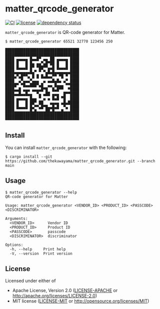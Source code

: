# matter_qrcode_generator

[![CI](https://github.com/thekuwayama/matter_qrcode_generator/workflows/CI/badge.svg)](https://github.com/thekuwayama/matter_qrcode_generator/actions?workflow=CI)
[![license](https://img.shields.io/crates/l/asaru.svg)](https://raw.githubusercontent.com/thekuwayama/asaru/main/LICENSE-APACHE)
[![dependency status](https://deps.rs/repo/github/thekuwayama/matter_qrcode_generator/status.svg)](https://deps.rs/repo/github/thekuwayama/matter_qrcode_generator)

`matter_qrcode_generator` is QR-code generator for Matter.


```sh-session
$ matter_qrcode_generator 65521 32770 123456 250

█████████████████████████████████
█████████████████████████████████
████ ▄▄▄▄▄ █▄▄█▀ ▄▄ ██ ▄▄▄▄▄ ████
████ █   █ █▄ ▄▄▀▄█▀██ █   █ ████
████ █▄▄▄█ █▀ ▀██▀▀▄▄█ █▄▄▄█ ████
████▄▄▄▄▄▄▄█▄▀ ▀ ▀▄█▄█▄▄▄▄▄▄▄████
████▄▀▄█▀▀▄ █ █ █▄█▄▄▀▀ ▀█ ▀ ████
████  ▄▀▄▄▄▀▄▄▄  ▄ ▄▄█▄█▄ ▄▀ ████
█████▀ ▀█▄▄███▀▄█  ▄▄ █▄▄▄ ▀▀████
████▄▄█ ▄▄▄ ▄▄▄▄█▀█  █▄█▀▀  ▀████
████▄▄█▄▄█▄▄  ▀▄ ▄██ ▄▄▄  █▀▀████
████ ▄▄▄▄▄ █▄▄ ▀ ▄ ▄ █▄█ ▀█  ████
████ █   █ ██▀ ██   ▄▄▄▄ ▄█▄█████
████ █▄▄▄█ █▄▀▀▄█▀█▄▄█▄█  ▀▄ ████
████▄▄▄▄▄▄▄█▄█▄▄▄▄██▄█▄▄▄█▄▄▄████
█████████████████████████████████
▀▀▀▀▀▀▀▀▀▀▀▀▀▀▀▀▀▀▀▀▀▀▀▀▀▀▀▀▀▀▀▀▀
```

## Install

You can install `matter_qrcode_generator` with the following:

```sh-session
$ cargo install --git https://github.com/thekuwayama/matter_qrcode_generator.git --branch main
```


## Usage

```sh-session
$ matter_qrcode_generator --help
QR-code generator for Matter

Usage: matter_qrcode_generator <VENDOR_ID> <PRODUCT_ID> <PASSCODE> <DISCRIMINATOR>

Arguments:
  <VENDOR_ID>      Vendor ID
  <PRODUCT_ID>     Product ID
  <PASSCODE>       passcode
  <DISCRIMINATOR>  discriminator

Options:
  -h, --help     Print help
  -V, --version  Print version
```


## License

Licensed under either of

- Apache License, Version 2.0 ([LICENSE-APACHE](https://github.com/thekuwayama/matter_qrcode_generator/blob/main/LICENSE-APACHE) or http://apache.org/licenses/LICENSE-2.0)
- MIT license ([LICENSE-MIT](https://github.com/thekuwayama/matter_qrcode_generator/blob/main/LICENSE-MIT) or http://opensource.org/licenses/MIT)
